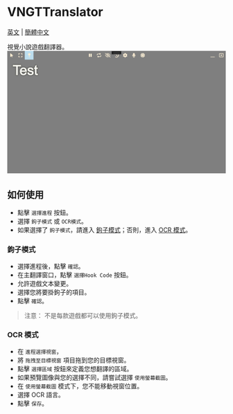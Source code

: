 # VNGTTranslator

[英文](../README.md) | [簡體中文](./README.zh-cn.md)

視覺小說遊戲翻譯器。
![封面](cover.png)

## 如何使用

- 點擊 `選擇進程` 按鈕。
- 選擇 `鉤子模式` 或 `OCR模式`。
- 如果選擇了 `鉤子模式`，請進入 [鉤子模式](#hook-mode)；否則，進入 [OCR 模式](#ocr-mode)。

### 鉤子模式

- 選擇進程後，點擊 `確認`。
- 在主翻譯窗口，點擊 `選擇Hook Code` 按鈕。
- 允許遊戲文本變更。
- 選擇您將要掛鉤子的項目。
- 點擊 `確認`。

> 注意： 不是每款遊戲都可以使用鉤子模式。

### OCR 模式

- 在 `進程選擇視窗`，
- 將 `拖拽至目標視窗` 項目拖到您的目標視窗。
- 點擊 `選擇區域` 按鈕來定義您想翻譯的區域。
- 如果預覽圖像與您的選擇不同，請嘗試選擇 `使用螢幕截圖`。
- 在 `使用螢幕截圖` 模式下，您不能移動視窗位置。
- 選擇 OCR 語言。
- 點擊 `保存`。
